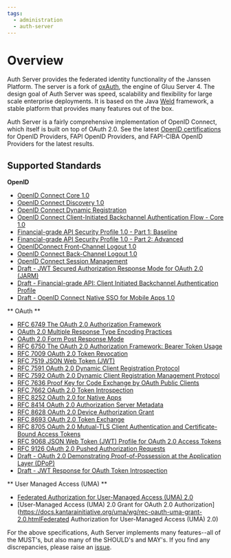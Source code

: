 ```yaml
---
tags:
  - administration
  - auth-server
---
```


# Overview

Auth Server provides the federated identity functionality of the Janssen Platform.
The server is a fork of [oxAuth](https://github.com/GluuFederation/oxAuth/),
the engine of Gluu Server 4. The design goal of Auth Server was speed,
scalability and flexibility for large scale enterprise deployments. It is based
on the Java [Weld](https://weld.cdi-spec.org/) framework, a stable platform that
provides many features out of the box.

Auth Server is a fairly comprehensive implementation of OpenID Connect, which
itself is built on top of OAuth 2.0. See the latest [OpenID certifications](https://openid.net/certification/) for OpenID Providers, FAPI OpenID Providers, and
FAPI-CIBA OpenID Providers for the latest results.

## Supported Standards

**OpenID**

* [OpenID Connect Core 1.0](https://openid.net/specs/openid-connect-core-1_0.html)
* [OpenID Connect Discovery 1.0](https://openid.net/specs/openid-connect-discovery-1_0.html)
* [OpenID Connect Dynamic Registration](https://openid.net/specs/openid-connect-registration-1_0.html)
* [OpenID Connect Client-Initiated Backchannel Authentication Flow - Core 1.0](https://openid.net/specs/openid-client-initiated-backchannel-authentication-core-1_0.html)
* [Financial-grade API Security Profile 1.0 - Part 1: Baseline](https://openid.net/specs/openid-financial-api-part-1-1_0.html)
* [Financial-grade API Security Profile 1.0 - Part 2: Advanced](https://openid.net/specs/openid-financial-api-part-2-1_0.html)
* [OpenIDConnect Front-Channel Logout 1.0](https://openid.net/specs/openid-connect-frontchannel-1_0.html)
* [OpenID Connect Back-Channel Logout 1.0](https://openid.net/specs/openid-connect-backchannel-1_0.html)
* [OpenID Connect Session Management](https://openid.net/specs/openid-connect-session-1_0.html)
* [Draft - JWT Secured Authorization Response Mode for OAuth 2.0 (JARM)](https://bitbucket.org/openid/fapi/src/master/oauth-v2-jarm.md)
* [Draft - Financial-grade API: Client Initiated Backchannel Authentication Profile](https://bitbucket.org/openid/fapi/src/master/Financial_API_WD_CIBA.md)
* [Draft -  OpenID Connect Native SSO for Mobile Apps 1.0](https://openid.net/specs/openid-connect-native-sso-1_0.html#name-authorization-request)

** OAuth **

* [RFC 6749 The OAuth 2.0 Authorization Framework](https://www.rfc-editor.org/rfc/rfc6749.html)
* [OAuth 2.0 Multiple Response Type Encoding Practices](https://openid.net/specs/oauth-v2-multiple-response-types-1_0.html)
* [OAuth 2.0 Form Post Response Mode](https://openid.net/specs/oauth-v2-form-post-response-mode-1_0.html)
* [RFC 6750 The OAuth 2.0 Authorization Framework: Bearer Token Usage](https://www.rfc-editor.org/rfc/rfc6750.html)
* [RFC 7009 OAuth 2.0 Token Revocation](https://www.rfc-editor.org/rfc/rfc7009.html)
* [RFC 7519 JSON Web Token (JWT)](https://www.rfc-editor.org/rfc/rfc7519.html)
* [RFC 7591 OAuth 2.0 Dynamic Client Registration Protocol](https://www.rfc-editor.org/rfc/rfc7591.html)
* [RFC 7592 OAuth 2.0 Dynamic Client Registration Management Protocol](https://www.rfc-editor.org/rfc/rfc7592.html)
* [RFC 7636 Proof Key for Code Exchange by OAuth Public Clients](https://www.rfc-editor.org/rfc/rfc7636.html)
* [RFC 7662 OAuth 2.0 Token Introspection](https://www.rfc-editor.org/rfc/rfc7662.html)
* [RFC 8252 OAuth 2.0 for Native Apps](https://www.rfc-editor.org/rfc/rfc8252.html)
* [RFC 8414 OAuth 2.0 Authorization Server Metadata](https://www.rfc-editor.org/rfc/rfc8414.html)
* [RFC 8628 OAuth 2.0 Device Authorization Grant](https://www.rfc-editor.org/rfc/rfc8628.html)
* [RFC 8693 OAuth 2.0 Token Exchange](https://www.rfc-editor.org/rfc/rfc8693.html)
* [RFC 8705 OAuth 2.0 Mutual-TLS Client Authentication and Certificate-Bound Access Tokens](https://www.rfc-editor.org/rfc/rfc8705.html)
* [RFC 9068 JSON Web Token (JWT) Profile for OAuth 2.0 Access Tokens](https://www.rfc-editor.org/rfc/rfc9068.html)
* [RFC 9126 OAuth 2.0 Pushed Authorization Requests](https://www.rfc-editor.org/rfc/rfc9126.html)
* [Draft - OAuth 2.0 Demonstrating Proof-of-Possession at the Application Layer (DPoP)](https://www.ietf.org/archive/id/draft-ietf-oauth-dpop-11.html)
* [Draft - JWT Response for OAuth Token Introspection](https://www.ietf.org/archive/id/draft-ietf-oauth-jwt-introspection-response-12.html)

** User Managed Access (UMA) **

* [Federated Authorization for User-Managed Access (UMA) 2.0](https://docs.kantarainitiative.org/uma/wg/rec-oauth-uma-federated-authz-2.0.html)
* [User-Managed Access (UMA) 2.0 Grant for OAuth 2.0 Authorization](https://docs.kantarainitiative.org/uma/wg/rec-oauth-uma-grant-2.0.htmlFederated Authorization for User-Managed Access (UMA) 2.0)

For the above specifications, Auth Server implements many features--all of the
MUST's, but also many of the SHOULD's and MAY's. If you find any discrepancies,
please raise an [issue](https://github.com/JanssenProject/jans/issues).
